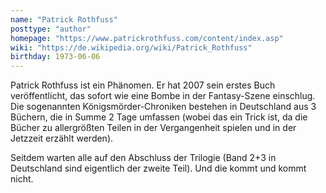```yaml
---
name: "Patrick Rothfuss"
posttype: "author"
homepage: "https://www.patrickrothfuss.com/content/index.asp"
wiki: "https://de.wikipedia.org/wiki/Patrick_Rothfuss"
birthday: 1973-06-06
---
```


Patrick Rothfuss ist ein Phänomen. Er hat 2007 sein erstes Buch veröffentlicht, das sofort wie eine Bombe in der Fantasy-Szene einschlug. Die sogenannten Königsmörder-Chroniken bestehen in Deutschland aus 3 Büchern, die in Summe 2 Tage umfassen (wobei das ein Trick ist, da die Bücher zu allergrößten Teilen in der Vergangenheit spielen und in der Jetzzeit erzählt werden).

Seitdem warten alle auf den Abschluss der Trilogie (Band 2+3 in Deutschland sind eigentlich der zweite Teil). Und die kommt und kommt nicht.